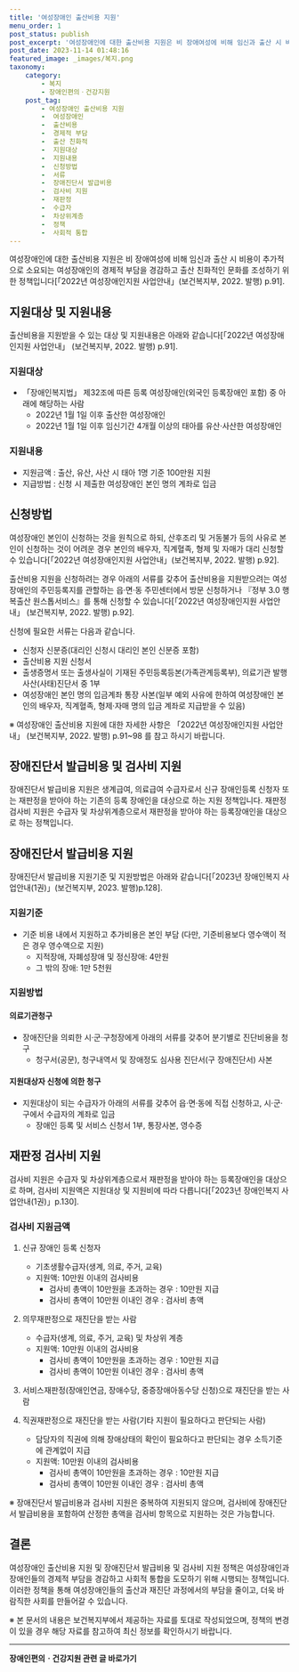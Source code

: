 ```yaml
---
title: '여성장애인 출산비용 지원'
menu_order: 1
post_status: publish
post_excerpt: '여성장애인에 대한 출산비용 지원은 비 장애여성에 비해 임신과 출산 시 비용이 추가적으로 소요되는 여성장애인의 경제적 부담을 경감하고 출산 친화적인 문화를 조성하기 위한 정책입니다  2022년 여성장애인지원 사업안내  보건복지부, 2022. 발행  p.91 .'
post_date: 2023-11-14 01:48:16
featured_image: _images/복지.png
taxonomy:
    category:
        - 복지
        - 장애인편의ㆍ건강지원
    post_tag:
        - 여성장애인 출산비용 지원
        -  여성장애인
        -  출산비용
        -  경제적 부담
        -  출산 친화적
        -  지원대상
        -  지원내용
        -  신청방법
        -  서류
        -  장애진단서 발급비용
        -  검사비 지원
        -  재판정
        -  수급자
        -  차상위계층
        -  정책
        -  사회적 통합
---
```



여성장애인에 대한 출산비용 지원은 비 장애여성에 비해 임신과 출산 시 비용이 추가적으로 소요되는 여성장애인의 경제적 부담을 경감하고 출산 친화적인 문화를 조성하기 위한 정책입니다[「2022년 여성장애인지원 사업안내」(보건복지부, 2022. 발행) p.91].

## 지원대상 및 지원내용

출산비용을 지원받을 수 있는 대상 및 지원내용은 아래와 같습니다[「2022년 여성장애인지원 사업안내」 (보건복지부, 2022. 발행) p.91].

### 지원대상

- 「장애인복지법」 제32조에 따른 등록 여성장애인(외국인 등록장애인 포함) 중 아래에 해당하는 사람
    - 2022년 1월 1일 이후 출산한 여성장애인
    - 2022년 1월 1일 이후 임신기간 4개월 이상의 태아를 유산·사산한 여성장애인
    
### 지원내용

- 지원금액 : 출산, 유산, 사산 시 태아 1명 기준 100만원 지원
- 지급방법 : 신청 시 제출한 여성장애인 본인 명의 계좌로 입금

## 신청방법

여성장애인 본인이 신청하는 것을 원칙으로 하되, 산후조리 및 거동불가 등의 사유로 본인이 신청하는 것이 어려운 경우 본인의 배우자, 직계혈족, 형제 및 자매가 대리 신청할 수 있습니다[「2022년 여성장애인지원 사업안내」(보건복지부, 2022. 발행) p.92].

출산비용 지원을 신청하려는 경우 아래의 서류를 갖추어 출산비용을 지원받으려는 여성장애인의 주민등록지를 관할하는 읍·면·동 주민센터에서 방문 신청하거나 『정부 3.0 행복출산 원스톱서비스』를 통해 신청할 수 있습니다[「2022년 여성장애인지원 사업안내」 (보건복지부, 2022. 발행) p.92].

신청에 필요한 서류는 다음과 같습니다.

- 신청자 신분증(대리인 신청시 대리인 본인 신분증 포함)
- 출산비용 지원 신청서
- 출생증명서 또는 출생사실이 기재된 주민등록등본(가족관계등록부), 의료기관 발행 사산(사태)진단서 중 1부
- 여성장애인 본인 명의 입금계좌 통장 사본(일부 예외 사유에 한하여 여성장애인 본인의 배우자, 직계혈족, 형제·자매 명의 입금 계좌로 지급받을 수 있음)

※ 여성장애인 출산비용 지원에 대한 자세한 사항은 「2022년 여성장애인지원 사업안내」 (보건복지부, 2022. 발행) p.91~98 를 참고 하시기 바랍니다.

## 장애진단서 발급비용 및 검사비 지원

장애진단서 발급비용 지원은 생계급여, 의료급여 수급자로서 신규 장애인등록 신청자 또는 재판정을 받아야 하는 기존의 등록 장애인을 대상으로 하는 지원 정책입니다. 재판정 검사비 지원은 수급자 및 차상위계층으로서 재판정을 받아야 하는 등록장애인을 대상으로 하는 정책입니다.

## 장애진단서 발급비용 지원

장애진단서 발급비용 지원기준 및 지원방법은 아래와 같습니다[「2023년 장애인복지 사업안내(1권)」(보건복지부, 2023. 발행)p.128].

### 지원기준

- 기준 비용 내에서 지원하고 추가비용은 본인 부담 (다만, 기준비용보다 영수액이 적은 경우 영수액으로 지원)
    - 지적장애, 자폐성장애 및 정신장애: 4만원
    - 그 밖의 장애: 1만 5천원

### 지원방법

#### 의료기관청구

- 장애진단을 의뢰한 시·군·구청장에게 아래의 서류를 갖추어 분기별로 진단비용을 청구
    - 청구서(공문), 청구내역서 및 장애정도 심사용 진단서(구 장애진단서) 사본

#### 지원대상자 신청에 의한 청구

- 지원대상이 되는 수급자가 아래의 서류를 갖추어 읍·면·동에 직접 신청하고, 시·군·구에서 수급자의 계좌로 입금
    - 장애인 등록 및 서비스 신청서 1부, 통장사본, 영수증

## 재판정 검사비 지원

검사비 지원은 수급자 및 차상위계층으로서 재판정을 받아야 하는 등록장애인을 대상으로 하며, 검사비 지원액은 지원대상 및 지원비에 따라 다릅니다[「2023년 장애인복지 사업안내(1권)」p.130].

### 검사비 지원금액

1. 신규 장애인 등록 신청자
   - 기초생활수급자(생계, 의료, 주거, 교육)
   - 지원액: 10만원 이내의 검사비용
      - 검사비 총액이 10만원을 초과하는 경우 : 10만원 지급
      - 검사비 총액이 10만원 이내인 경우 : 검사비 총액

2. 의무재판정으로 재진단을 받는 사람
   - 수급자(생계, 의료, 주거, 교육) 및 차상위 계층
   - 지원액: 10만원 이내의 검사비용
      - 검사비 총액이 10만원을 초과하는 경우 : 10만원 지급
      - 검사비 총액이 10만원 이내인 경우 : 검사비 총액

3. 서비스재판정(장애인연금, 장애수당, 중증장애아동수당 신청)으로 재진단을 받는 사람

4. 직권재판정으로 재진단을 받는 사람(기타 지원이 필요하다고 판단되는 사람)
   - 담당자의 직권에 의해 장애상태의 확인이 필요하다고 판단되는 경우 소득기준에 관계없이 지급
   - 지원액: 10만원 이내의 검사비용
      - 검사비 총액이 10만원을 초과하는 경우 : 10만원 지급
      - 검사비 총액이 10만원 이내인 경우 : 검사비 총액

※ 장애진단서 발급비용과 검사비 지원은 중복하여 지원되지 않으며, 검사비에 장애진단서 발급비용을 포함하여 산정한 총액을 검사비 항목으로 지원하는 것은 가능합니다.

## 결론

여성장애인 출산비용 지원 및 장애진단서 발급비용 및 검사비 지원 정책은 여성장애인과 장애인들의 경제적 부담을 경감하고 사회적 통합을 도모하기 위해 시행되는 정책입니다. 이러한 정책을 통해 여성장애인들의 출산과 재진단 과정에서의 부담을 줄이고, 더욱 바람직한 사회를 만들어갈 수 있습니다.

※ 본 문서의 내용은 보건복지부에서 제공하는 자료를 토대로 작성되었으며, 정책의 변경이 있을 경우 해당 자료를 참고하여 최신 정보를 확인하시기 바랍니다.
<!-- wp:separator -->
<hr class="wp-block-separator has-alpha-channel-opacity"/>
<!-- /wp:separator -->

<!-- wp:group {"backgroundColor":"base","layout":{"type":"constrained"}} -->
<div class="wp-block-group has-base-background-color has-background"><!-- wp:paragraph {"align":"center","fontSize":"medium"} -->
<p class="has-text-align-center has-large-font-size"><strong>장애인편의ㆍ건강지원 관련 글 바로가기</strong></p>
<!-- /wp:paragraph -->


<!-- wp:latest-posts
{"categories":[{"id":22809,"count":19,"description":"","link":"https://uknowlaw.com/category/%ec%9e%a5%ec%95%a0%ec%9d%b8%ed%8e%b8%ec%9d%98%e3%86%8d%ea%b1%b4%ea%b0%95%ec%a7%80%ec%9b%90/","name":"장애인편의ㆍ건강지원","slug":"장애인편의ㆍ건강지원","taxonomy":"category","parent":0,"meta":[],"_links":{"self":[{"href":"https://uknowlaw.com/wp-json/wp/v2/categories/22809"}],"collection":[{"href":"https://uknowlaw.com/wp-json/wp/v2/categories"}],"about":[{"href":"https://uknowlaw.com/wp-json/wp/v2/taxonomies/category"}],"wp:post_type":[{"href":"https://uknowlaw.com/wp-json/wp/v2/posts?categories=22809"}],"curies":[{"name":"wp","href":"https://api.w.org/{rel}","templated":true}]}}],"postsToShow":100,"excerptLength":28,"postLayout":"grid","columns":2,"featuredImageAlign":"left","featuredImageSizeSlug":"large","fontSize":"small"} /--></div>
<!-- /wp:group -->